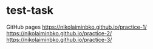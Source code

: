 # test-task
GitHub pages
https://nikolaiminbko.github.io/practice-1/
https://nikolaiminbko.github.io/practice-2/
https://nikolaiminbko.github.io/practice-3/
